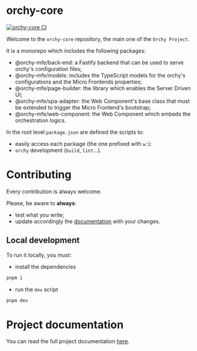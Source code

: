 # orchy-core

[![orchy-core CI](https://github.com/orchy-mfe/orchy-core/actions/workflows/pipeline.yml/badge.svg)](https://github.com/orchy-mfe/orchy-core/actions/workflows/pipeline.yml)

Welcome to the `orchy-core` repository, the main one of the `Orchy Project`.  

It is a monorepo which includes the following packages:
- @orchy-mfe/back-end: a Fastify backend that can be used to serve orchy's configuration files;
- @orchy-mfe/models: includes the TypeScript models for the orchy's configurations and the Micro Frontends properties;
- @orchy-mfe/page-builder: the library which enables the Server Driven UI;
- @orchy-mfe/spa-adapter: the Web Component's base class that must be extended to trigger the Micro Frontend's bootstrap;
- @orchy-mfe/web-component: the Web Component which embeds the orchestration logics.


In the root level `package.json` are defined the scripts to:
- easily access each package (the one prefixed with `w:`):
- `orchy` development (`build`, `lint`...).

# Contributing

Every contribution is always welcome.

Please, be aware to **always**:
- test what you write;
- update accordingly the [documentation](https://github.com/orchy-mfe/orchy-doc) with your changes.

## Local development

To run it locally, you must:
- install the dependencies
```bash
pnpm i
```
- run the `dev` script
```bash
pnpm dev
```


# Project documentation

You can read the full project documentation [here](https://orchy-mfe.github.io/).